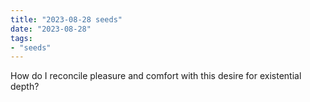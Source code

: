 ```yaml
---
title: "2023-08-28 seeds"
date: "2023-08-28"
tags:
- "seeds"
---
```

How do I reconcile pleasure and comfort with this desire for existential depth?